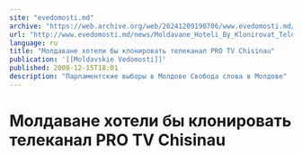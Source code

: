 ```yaml
---
site: "evedomosti.md"
archive: "https://web.archive.org/web/20241209190706/www.evedomosti.md/news/Moldavane_Hoteli_By_Klonirovat_Telekanal_Pro_Tv_Chisinau"
url: "http://www.evedomosti.md/news/Moldavane_Hoteli_By_Klonirovat_Telekanal_Pro_Tv_Chisinau"
language: ru
title: "Молдаване хотели бы клонировать телеканал PRO TV Chisinau"
publication: '[[Moldavskie Vedomosti]]'
published: 2008-12-15T18:01
description: "Парламентские выборы в Молдове Свобода слова в Молдове"
---
```


# Молдаване хотели бы клонировать телеканал PRO TV Chisinau

